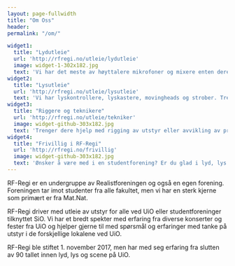 ```yaml
---
layout: page-fullwidth
title: "Om Oss"
header:
permalink: "/om/"

widget1:
  title: "Lydutleie"
  url: 'http://rfregi.no/utleie/lydutleie'
  image: widget-1-302x182.jpg
  text: 'Vi har det meste av høyttalere mikrofoner og mixere enten dere trenger utstyr til enkle oppsett som debatter, eller mere avanserte ting som revyer, konserter eller fester.'
widget2:
  title: "Lysutleie"
  url: 'http://rfregi.no/utleie/lysutleie'
  text: 'Vi har lyskontrollere, lyskastere, movingheads og strober. Trenger du lys til et arrangement har vi det du trenger.'
widget3:
  title: "Riggere og teknikere"
  url: 'http://rfregi.no/utleie/tekniker'
  image: widget-github-303x182.jpg
  text: 'Trenger dere hjelp med rigging av utstyr eller avvikling av produksjonen så har vi mange flotte teknikere som gjerne tar på seg jobben med å hjelpe dere.'
widget4:
  title: "Frivillig i RF-Regi"
  url: 'http://rfregi.no/frivillig'
  image: widget-github-303x182.jpg
  text: 'Ønsker å være med i en studentforening? Er du glad i lyd, lys og tekniske ting? Kanskje vi er studentforeningen du ser etter! Ønsker du mere informasjon om hvordan det er å være i RF-Regi og moderforeningen vår Realistforeningen, klikk her.'
---
```


 RF-Regi er en undergruppe av Realistforeningen og også en egen forening. Foreningen tar imot studenter fra alle fakultet, men vi har en sterk kjerne som primært er fra Mat.Nat.
 
 RF-Regi driver med utleie av utstyr for alle ved UiO eller studentforeninger tilknyttet SiO.
 Vi har et bredt spekter med erfaring fra diverse konserter og fester fra UiO og hjelper gjerne til med spørsmål og erfaringer med tanke på utstyr i de forskjellige lokalene ved UiO.

 RF-Regi ble stiftet 1. november 2017, men har med seg erfaring fra slutten av 90 tallet innen lyd, lys og scene på UiO.

